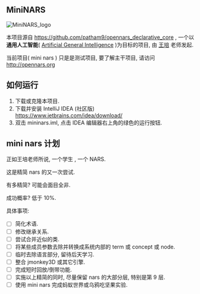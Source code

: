 MiniNARS
-------------------------
![MiniNARS_logo](http://poerlang.com/mininars.png)

本项目源自 https://github.com/patham9/opennars_declarative_core , 一个以**通用人工智能**( [Artificial General Intelligence](http://www.agi-conf.org/) )为目标的项目, 由 [王培](https://cis.temple.edu/~pwang/) 老师发起.

当前项目( mini nars ) 只是是测试项目, 要了解主干项目, 请访问 http://opennars.org

如何运行
-----------
1. 下载或克隆本项目.
1. 下载并安装 IntelliJ IDEA (社区版) https://www.jetbrains.com/idea/download/
1. 双击 mininars.iml, 点击 IDEA 编辑器右上角的绿色的运行按钮.


mini nars 计划
------------------

正如王培老师所说, 一个学生 , 一个 NARS.

这是精简 nars 的又一次尝试.

有多精简? 可能会面目全非.

成功概率? 低于 10%.

具体事项:

- [ ] 简化术语.
- [ ] 修改继承关系.
- [ ] 尝试合并近似的类. 
- [ ] 将某些成员参数去除并转换成系统内部的 term 或 concept 或 node.
- [ ] 临时去除语言部分, 留待后天学习.
- [ ] 整合 jmonkey3D 或其它引擎.
- [ ] 完成短时回放/倒带功能.
- [ ] 实施以上精简的同时, 尽量保留 nars 的大部分层, 特别是第 9 层.
- [ ] 使用 mini nars 完成蚂蚁世界或乌鸦吃坚果实验.